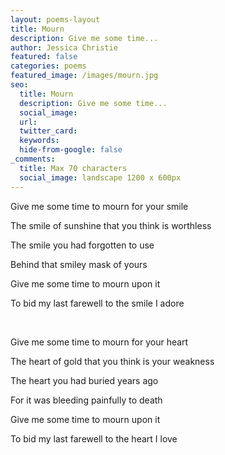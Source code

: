 ```yaml
---
layout: poems-layout
title: Mourn
description: Give me some time...
author: Jessica Christie
featured: false
categories: poems
featured_image: /images/mourn.jpg
seo:
  title: Mourn
  description: Give me some time...
  social_image:
  url:
  twitter_card:
  keywords:
  hide-from-google: false
_comments:
  title: Max 70 characters
  social_image: landscape 1200 x 600px
---
```

Give me some time to mourn for your smile

The smile of sunshine that you think is worthless

The smile you had forgotten to use

Behind that smiley mask of yours

Give me some time to mourn upon it

To bid my last farewell to the smile I adore

&nbsp;

Give me some time to mourn for your heart

The heart of gold that you think is your weakness

The heart you had buried years ago

For it was bleeding painfully to death

Give me some time to mourn upon it

To bid my last farewell to the heart I love

&nbsp;
